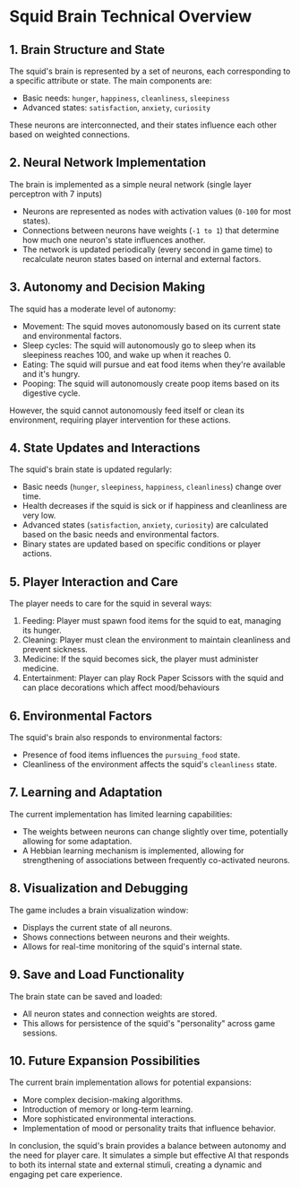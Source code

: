 # Squid Brain Technical Overview



## 1. Brain Structure and State

The squid's brain is represented by a set of neurons, each corresponding to a specific attribute or state. The main components are:

- Basic needs: `hunger`, `happiness`, `cleanliness`, `sleepiness`
- Advanced states: `satisfaction`, `anxiety`, `curiosity`

These neurons are interconnected, and their states influence each other based on weighted connections.

## 2. Neural Network Implementation

The brain is implemented as a simple neural network (single layer perceptron with 7 inputs)

- Neurons are represented as nodes with activation values (`0-100` for most states).
- Connections between neurons have weights (`-1 to 1`) that determine how much one neuron's state influences another.
- The network is updated periodically (every second in game time) to recalculate neuron states based on internal and external factors.

## 3. Autonomy and Decision Making

The squid has a moderate level of autonomy:

- Movement: The squid moves autonomously based on its current state and environmental factors.
- Sleep cycles: The squid will autonomously go to sleep when its sleepiness reaches 100, and wake up when it reaches 0.
- Eating: The squid will pursue and eat food items when they're available and it's hungry.
- Pooping: The squid will autonomously create poop items based on its digestive cycle.

However, the squid cannot autonomously feed itself or clean its environment, requiring player intervention for these actions.

## 4. State Updates and Interactions

The squid's brain state is updated regularly:

- Basic needs (`hunger`, `sleepiness`, `happiness`, `cleanliness`) change over time.
- Health decreases if the squid is sick or if happiness and cleanliness are very low.
- Advanced states (`satisfaction`, `anxiety`, `curiosity`) are calculated based on the basic needs and environmental factors.
- Binary states are updated based on specific conditions or player actions.

## 5. Player Interaction and Care

The player needs to care for the squid in several ways:

1. Feeding: Player must spawn food items for the squid to eat, managing its hunger.
2. Cleaning: Player must clean the environment to maintain cleanliness and prevent sickness.
3. Medicine: If the squid becomes sick, the player must administer medicine.
4. Entertainment: Player can play Rock Paper Scissors with the squid and can place decorations which affect mood/behaviours

## 6. Environmental Factors

The squid's brain also responds to environmental factors:

- Presence of food items influences the `pursuing_food` state.
- Cleanliness of the environment affects the squid's `cleanliness` state.

## 7. Learning and Adaptation

The current implementation has limited learning capabilities:

- The weights between neurons can change slightly over time, potentially allowing for some adaptation.
- A Hebbian learning mechanism is implemented, allowing for strengthening of associations between frequently co-activated neurons.

## 8. Visualization and Debugging

The game includes a brain visualization window:

- Displays the current state of all neurons.
- Shows connections between neurons and their weights.
- Allows for real-time monitoring of the squid's internal state.

## 9. Save and Load Functionality

The brain state can be saved and loaded:

- All neuron states and connection weights are stored.
- This allows for persistence of the squid's "personality" across game sessions.

## 10. Future Expansion Possibilities

The current brain implementation allows for potential expansions:

- More complex decision-making algorithms.
- Introduction of memory or long-term learning.
- More sophisticated environmental interactions.
- Implementation of mood or personality traits that influence behavior.

In conclusion, the squid's brain provides a balance between autonomy and the need for player care. It simulates a simple but effective AI that responds to both its internal state and external stimuli, creating a dynamic and engaging pet care experience.
